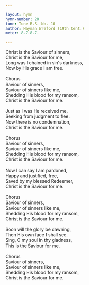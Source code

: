 ```yaml
---

layout: hymn
hymn-number: 20
tune: Tune R.S. No. 10
author: Hayman Wreford (19th Cent.)
meter: 8.7.8.7.

---
```

Christ is the Saviour of sinners,<br>Christ is the Saviour for me,<br>Long was I chained in sin's darkness,<br>Now by His grace I am free.<br><br>Chorus<br>Saviour of sinners,<br>Saviour of sinners like me,<br>Shedding His blood for my ransom,<br>Christ is the Saviour for me.<br><br>Just as I was He received me,<br>Seeking from judgment to flee.<br>Now there is no condemnation,<br>Christ is the Saviour for me.<br><br>Chorus<br>Saviour of sinners,<br>Saviour of sinners like me,<br>Shedding His blood for my ransom,<br>Christ is the Saviour for me.<br><br>Now I can say I am pardoned,<br>Happy and justified, free,<br>Saved by my blessed Redeemer,<br>Christ is the Saviour for me.<br><br>Chorus<br>Saviour of sinners,<br>Saviour of sinners like me,<br>Shedding His blood for my ransom,<br>Christ is the Saviour for me.<br><br>Soon will the glory be dawning,<br>Then His own face I shall see.<br>Sing, O my soul in thy gladness,<br>This is the Saviour for me.<br><br>Chorus<br>Saviour of sinners,<br>Saviour of sinners like me,<br>Shedding His blood for my ransom,<br>Christ is the Saviour for me.<br><br><br>
